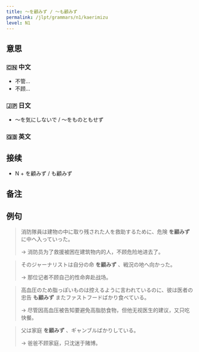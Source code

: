 ```yaml
---
title: 〜を顧みず / 〜も顧みず
permalink: /jlpt/grammars/n1/kaerimizu
level: N1
---
```


## 意思

### 🇨🇳 中文

- 不管…
- 不顾…

### 🇯🇵 日文

- 〜を気にしないで / 〜をものともせず

### 🇬🇧 英文


## 接续

- N + を顧みず / も顧みず

## 备注


## 例句

> 消防隊員は建物の中に取り残された人を救助するために、危険 **を顧みず** に中へ入っていった。
>
> → 消防员为了救援被困在建筑物内的人，不顾危险地进去了。

> そのジャーナリストは自分の命 **を顧みず** 、戦況の地へ向かった。
>
> → 那位记者不顾自己的性命奔赴战场。

> 高血圧のため脂っぽいものは控えるように言われているのに、彼は医者の忠告 **も顧みず** またファストフードばかり食べている。
>
> → 尽管因高血压被告知要避免高脂肪食物，但他无视医生的建议，又只吃快餐。

> 父は家庭 **を顧みず** 、ギャンブルばかりしている。
>
> → 爸爸不顾家庭，只沈迷于赌博。

